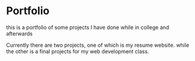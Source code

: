 # Portfolio
this is a portfolio of some projects I have done while in college and afterwards

Currently there are two projects, one of which is my resume website. while the other is a final projects for my web development class.


